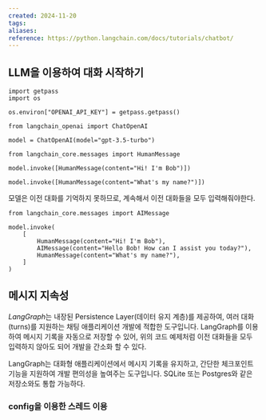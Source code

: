 ```yaml
---
created: 2024-11-20
tags: 
aliases: 
reference: https://python.langchain.com/docs/tutorials/chatbot/
---
```

## LLM을 이용하여 대화 시작하기
```
import getpass
import os

os.environ["OPENAI_API_KEY"] = getpass.getpass()

from langchain_openai import ChatOpenAI

model = ChatOpenAI(model="gpt-3.5-turbo")

from langchain_core.messages import HumanMessage

model.invoke([HumanMessage(content="Hi! I'm Bob")])

model.invoke([HumanMessage(content="What's my name?")])
```
모델은 이전 대화를 기억하지 못하므로, 계속해서 이전 대화들을 모두 입력해줘야한다.

```
from langchain_core.messages import AIMessage

model.invoke(
    [
        HumanMessage(content="Hi! I'm Bob"),
        AIMessage(content="Hello Bob! How can I assist you today?"),
        HumanMessage(content="What's my name?"),
    ]
)
```

## 메시지 지속성
*LangGraph*는 내장된 Persistence Layer(데이터 유지 계층)를 제공하여, 여러 대화(turns)를 지원하는 채팅 애플리케이션 개발에 적합한 도구입니다.
	LangGraph를 이용하여 메시지 기록을 자동으로 저장할 수 있어, 위의 코드 예제처럼 이전 대화들을 모두 입력하지 않아도 되어 개발을 간소화 할 수 있다.

LangGraph는 대화형 애플리케이션에서 메시지 기록을 유지하고, 간단한 체크포인트 기능을 지원하여 개발 편의성을 높여주는 도구입니다. SQLite 또는 Postgres와 같은 저장소와도 통합 가능하다.

### config을 이용한 스레드 이용
